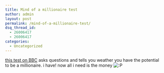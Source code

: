 ```yaml
---
title: Mind of a millionaire test
author: admin
layout: post
permalink: /mind-of-a-millionaire-test/
dsq_thread_id:
  - 26006417
  - 26006417
categories:
  - Uncategorized
---
```

[this test on BBC][1] asks questions and tells you weather you have the potential to be a millionaire. i have! now all i need is the money <img src="http://blog.lotas-smartman.net/wp-includes/images/smilies/icon_razz.gif" alt=":P" class="wp-smiley" />

 [1]: http://www.bbc.co.uk/science/humanbody/mind/surveys/millionaire1/